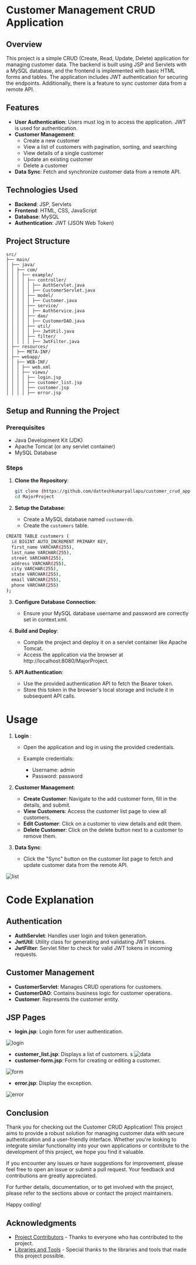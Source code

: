 # Customer Management CRUD Application

## Overview

This project is a simple CRUD (Create, Read, Update, Delete) application for managing customer data. The backend is built using JSP and Servlets with a MySQL database, and the frontend is implemented with basic HTML forms and tables. The application includes JWT authentication for securing the endpoints. Additionally, there is a feature to sync customer data from a remote API.

## Features

- **User Authentication**: Users must log in to access the application. JWT is used for authentication.
- **Customer Management**:
  - Create a new customer
  - View a list of customers with pagination, sorting, and searching
  - View details of a single customer
  - Update an existing customer
  - Delete a customer
- **Data Sync**: Fetch and synchronize customer data from a remote API.

## Technologies Used

- **Backend**: JSP, Servlets
- **Frontend**: HTML, CSS, JavaScript
- **Database**: MySQL
- **Authentication**: JWT (JSON Web Token)

## Project Structure



```plaintext
src/
├── main/
│ ├── java/
│ │ ├── com/
│ │ │ ├── example/
│ │ │ │ ├── controller/
│ │ │ │ │ ├── AuthServlet.java
│ │ │ │ │ ├── CustomerServlet.java
│ │ │ │ ├── model/
│ │ │ │ │ ├── Customer.java
│ │ │ │ ├── service/
│ │ │ │ │ ├── AuthService.java
│ │ │ │ ├── dao/
│ │ │ │ │ ├── CustomerDAO.java
│ │ │ │ ├── util/
│ │ │ │ │ ├── JwtUtil.java
│ │ │ │ ├── filter/
│ │ │ │ │ ├── JwtFilter.java
│ ├── resources/
│ │ ├── META-INF/
│ ├── webapp/
│ │ ├── WEB-INF/
│ │ │ ├── web.xml
│ │ │ ├── views/
│ │ │ │ ├── login.jsp
│ │ │ │ ├── customer_list.jsp
│ │ │ │ ├── customer.jsp
│ │ │ │ ├── error.jsp

```
## Setup and Running the Project

### Prerequisites

- Java Development Kit (JDK)
- Apache Tomcat (or any servlet container)
- MySQL Database

### Steps

1. **Clone the Repository**:
   ```sh
   git clone (https://github.com/datteshkumarpallapu/customer_crud_app.git)
   cd MajorProject


2. **Setup the Database**:

   - Create a MySQL database named `customerdb`.
   - Create the `customers` table.

  ```sh 
  CREATE TABLE customers (
    id BIGINT AUTO_INCREMENT PRIMARY KEY,
    first_name VARCHAR(255),
    last_name VARCHAR(255),
    street VARCHAR(255),
    address VARCHAR(255),
    city VARCHAR(255),
    state VARCHAR(255),
    email VARCHAR(255),
    phone VARCHAR(255)
);
```
3. **Configure Database Connection**:

   -   Ensure your MySQL database username and password are correctly set in context.xml.
4. **Build and Deploy**:

   - Compile the project and deploy it on a servlet container like Apache Tomcat.
   - Access the application via the browser at http://localhost:8080/MajorProject.
5. **API Authentication**:

   - Use the provided authentication API to fetch the Bearer token.
   - Store this token in the browser's local storage and include it in subsequent API calls.

# Usage

1. **Login** :

   - Open the application and log in using the provided credentials.
   - Example credentials:

     -  Username: admin
     - Password: password




2. **Customer Management**:

   - **Create Customer**: Navigate to the add customer form, fill in the details, and submit.
   - **View Customers**: Access the customer list page to view all customers.
   - **Edit Customer**: Click on a customer to view details and edit them.
   - **Delete Customer**: Click on the delete button next to a customer to remove them.
3. **Data Sync**:

   - Click the "Sync" button on the customer list page to fetch and update customer data from the remote API.

![list](https://gist.github.com/user-attachments/assets/626010d6-fe41-4674-b295-b629b9b7646e)

# Code Explanation
## Authentication
- **AuthServlet**: Handles user login and token generation.
- **JwtUtil**: Utility class for generating and validating JWT tokens.
- **JwtFilter**: Servlet filter to check for valid JWT tokens in incoming requests.
## Customer Management
- **CustomerServlet**: Manages CRUD operations for customers.
- **CustomerDAO**: Contains business logic for customer operations.
- **Customer**: Represents the customer entity.
## JSP Pages
- **login.jsp**: Login form for user authentication.

![login][def]
- **customer_list.jsp**: Displays a list of customers.
s
![data](https://gist.github.com/user-attachments/assets/9fa1109c-2e38-493b-a09e-b499f20ba175)
- **customer-form.jsp**: Form for creating or editing a customer.


![form](https://gist.github.com/user-attachments/assets/1779c7aa-4535-4bde-adb3-91f9b0db0b1e)
- **error.jsp**: Display the exception.


![error](https://gist.github.com/user-attachments/assets/d5d4ab42-f6d1-4ce7-98fb-cb586a6abaf4)

## Conclusion

Thank you for checking out the Customer CRUD Application! This project aims to provide a robust solution for managing customer data with secure authentication and a user-friendly interface. Whether you're looking to integrate similar functionality into your own applications or contribute to the development of this project, we hope you find it valuable.

If you encounter any issues or have suggestions for improvement, please feel free to open an issue or submit a pull request. Your feedback and contributions are greatly appreciated.

For further details, documentation, or to get involved with the project, please refer to the sections above or contact the project maintainers.

Happy coding!

## Acknowledgments

- [Project Contributors](#contribution) - Thanks to everyone who has contributed to the project.
- [Libraries and Tools](#prerequisites) - Special thanks to the libraries and tools that made this project possible.



[def]: https://gist.github.com/user-attachments/assets/87572e31-3e6a-4398-ba07-9387a31890eb
